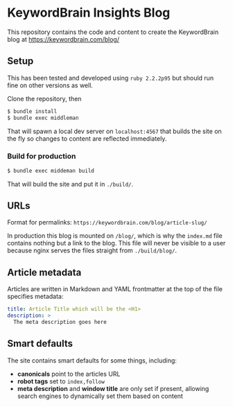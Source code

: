 # KeywordBrain Insights Blog

This repository contains the code and content to create the KeywordBrain
blog at https://keywordbrain.com/blog/

## Setup

This has been tested and developed using `ruby 2.2.2p95` but should run
fine on other versions as well.

Clone the repository, then

```bash
$ bundle install
$ bundle exec middleman
```

That will spawn a local dev server on `localhost:4567` that builds the
site on the fly so changes to content are reflected immediately.

### Build for production

```bash
$ bundle exec middeman build
```

That will build the site and put it in `./build/`.

## URLs

Format for permalinks: `https://keywordbrain.com/blog/article-slug/`

In production this blog is mounted on `/blog/`, which is why the `index.md`
file contains nothing but a link to the blog. This file will never be visible
to a user because nginx serves the files straight from `./build/blog/`.

## Article metadata

Articles are written in Markdown and YAML frontmatter at the top of the
file specifies metadata:

```yaml
title: Article Title which will be the <H1>
description: >
  The meta description goes here
```

## Smart defaults

The site contains smart defaults for some things, including:

- **canonicals** point to the articles URL
- **robot tags** set to `index,follow`
- **meta description** and **window title** are only set if present,
  allowing search engines to dynamically set them based on content
